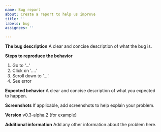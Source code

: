 ```yaml
---
name: Bug report
about: Create a report to help us improve
title: ''
labels: bug
assignees: ''

---
```


**The bug description**
A clear and concise description of what the bug is.

**Steps to reproduce the behavior**
1. Go to '...'
2. Click on '....'
3. Scroll down to '....'
4. See error

**Expected behavior**
A clear and concise description of what you expected to happen.

**Screenshots**
If applicable, add screenshots to help explain your problem.

**Version**
v0.3-alpha.2 (for example)

**Additional information**
Add any other information about the problem here.